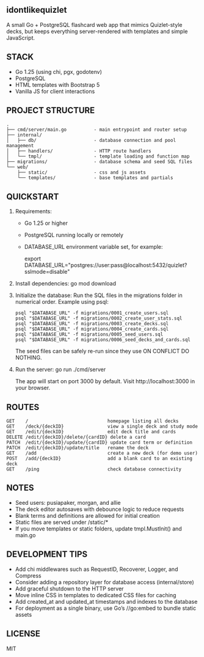 idontlikequizlet
----------------

A small Go + PostgreSQL flashcard web app that mimics Quizlet-style decks,
but keeps everything server-rendered with templates and simple JavaScript.

STACK
-----
- Go 1.25 (using chi, pgx, godotenv)
- PostgreSQL
- HTML templates with Bootstrap 5
- Vanilla JS for client interactions

PROJECT STRUCTURE
-----------------
    .
    ├── cmd/server/main.go          - main entrypoint and router setup
    ├── internal/
    │   ├── db/                     - database connection and pool management
    │   ├── handlers/               - HTTP route handlers
    │   └── tmpl/                   - template loading and function map
    ├── migrations/                 - database schema and seed SQL files
    └── web/
        ├── static/                 - css and js assets
        └── templates/              - base templates and partials

QUICKSTART
-----------
1) Requirements:
   - Go 1.25 or higher
   - PostgreSQL running locally or remotely
   - DATABASE_URL environment variable set, for example:

       export DATABASE_URL="postgres://user:pass@localhost:5432/quizlet?sslmode=disable"

2) Install dependencies:
       go mod download

3) Initialize the database:
   Run the SQL files in the migrations folder in numerical order.
   Example using psql:

       psql "$DATABASE_URL" -f migrations/0001_create_users.sql
       psql "$DATABASE_URL" -f migrations/0002_create_user_stats.sql
       psql "$DATABASE_URL" -f migrations/0003_create_decks.sql
       psql "$DATABASE_URL" -f migrations/0004_create_cards.sql
       psql "$DATABASE_URL" -f migrations/0005_seed_users.sql
       psql "$DATABASE_URL" -f migrations/0006_seed_decks_and_cards.sql

   The seed files can be safely re-run since they use ON CONFLICT DO NOTHING.

4) Run the server:
       go run ./cmd/server

   The app will start on port 3000 by default.
   Visit http://localhost:3000 in your browser.

ROUTES
------
    GET    /                             homepage listing all decks
    GET    /deck/{deckID}                view a single deck and study mode
    GET    /edit/{deckID}                edit deck title and cards
    DELETE /edit/{deckID}/delete/{cardID} delete a card
    PATCH  /edit/{deckID}/update/{cardID} update card term or definition
    PATCH  /edit/{deckID}/update/title   rename the deck
    GET    /add                          create a new deck (for demo user)
    POST   /add/{deckID}                 add a blank card to an existing deck
    GET    /ping                         check database connectivity

NOTES
-----
- Seed users: pusiapaker, morgan, and allie
- The deck editor autosaves with debounce logic to reduce requests
- Blank terms and definitions are allowed for initial creation
- Static files are served under /static/*
- If you move templates or static folders, update tmpl.MustInit() and main.go

DEVELOPMENT TIPS
----------------
- Add chi middlewares such as RequestID, Recoverer, Logger, and Compress
- Consider adding a repository layer for database access (internal/store)
- Add graceful shutdown to the HTTP server
- Move inline CSS in templates to dedicated CSS files for caching
- Add created_at and updated_at timestamps and indexes to the database
- For deployment as a single binary, use Go’s //go:embed to bundle static assets

LICENSE
-------
MIT
